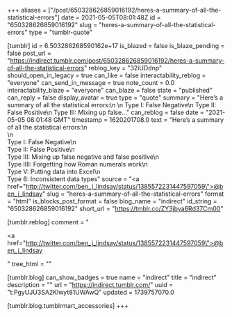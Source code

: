 +++
aliases = ["/post/650328626859016192/heres-a-summary-of-all-the-statistical-errors"]
date = 2021-05-05T08:01:48Z
id = "650328626859016192"
slug = "heres-a-summary-of-all-the-statistical-errors"
type = "tumblr-quote"

[tumblr]
id = 6.503286268590162e+17
is_blazed = false
is_blaze_pending = false
post_url = "https://indirect.tumblr.com/post/650328626859016192/heres-a-summary-of-all-the-statistical-errors"
reblog_key = "32iUDdnp"
should_open_in_legacy = true
can_like = false
interactability_reblog = "everyone"
can_send_in_message = true
note_count = 0.0
interactability_blaze = "everyone"
can_blaze = false
state = "published"
can_reply = false
display_avatar = true
type = "quote"
summary = "Here’s a summary of all the statistical errors:\n \n Type I: False Negative\n Type II: False Positive\n Type III: Mixing up false..."
can_reblog = false
date = "2021-05-05 08:01:48 GMT"
timestamp = 1620201708.0
text = "Here&rsquo;s a summary of all the statistical errors:\n<br/>\n<br/>Type I: False Negative\n<br/>Type II: False Positive\n<br/>Type III: Mixing up false negative and false positive\n<br/>Type IIII: Forgetting how Roman numerals work\n<br/>Type V: Putting data into Excel\n<br/>Type 6: Inconsistent data types"
source = "<a href=\"http://twitter.com/ben_j_lindsay/status/1385572231447597059\">@ben_j_lindsay</a>"
slug = "heres-a-summary-of-all-the-statistical-errors"
format = "html"
is_blocks_post_format = false
blog_name = "indirect"
id_string = "650328626859016192"
short_url = "https://tmblr.co/ZY3jbya6Rd37Cm00"

[tumblr.reblog]
comment = "<p><a href=\"http://twitter.com/ben_j_lindsay/status/1385572231447597059\">@ben_j_lindsay</a></p>"
tree_html = ""

[tumblr.blog]
can_show_badges = true
name = "indirect"
title = "indirect"
description = ""
url = "https://indirect.tumblr.com/"
uuid = "t:PgyUJU3SA2Klwyt81UWAwQ"
updated = 1739757070.0

[tumblr.blog.tumblrmart_accessories]
+++
